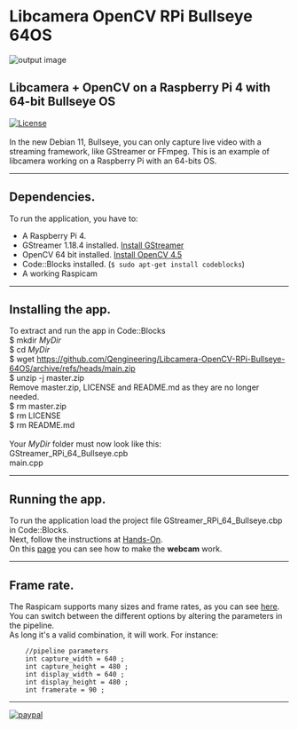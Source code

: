 # Libcamera OpenCV RPi Bullseye 64OS
![output image]( https://qengineering.eu/images/CameraWall.webp )<br/>
## Libcamera + OpenCV on a Raspberry Pi 4 with 64-bit Bullseye OS
[![License](https://img.shields.io/badge/License-BSD%203--Clause-blue.svg)](https://opensource.org/licenses/BSD-3-Clause)<br/><br/>
In the new Debian 11, Bullseye, you can only capture live video with a streaming framework, like GStreamer or FFmpeg. This is an example of libcamera working on a Raspberry Pi with an 64-bits OS.<br/>

------------

## Dependencies.<br/>
To run the application, you have to:
- A Raspberry Pi 4. 
- GStreamer 1.18.4 installed. [Install GStreamer](https://qengineering.eu/install-gstreamer-1.18-on-raspberry-pi-4.html) <br/>
- OpenCV 64 bit installed. [Install OpenCV 4.5](https://qengineering.eu/install-opencv-4.5-on-raspberry-64-os.html) <br/>
- Code::Blocks installed. (```$ sudo apt-get install codeblocks```)
- A working Raspicam

------------

## Installing the app.
To extract and run the app in Code::Blocks <br/>
$ mkdir *MyDir* <br/>
$ cd *MyDir* <br/>
$ wget https://github.com/Qengineering/Libcamera-OpenCV-RPi-Bullseye-64OS/archive/refs/heads/main.zip <br/>
$ unzip -j master.zip <br/>
Remove master.zip, LICENSE and README.md as they are no longer needed. <br/> 
$ rm master.zip <br/>
$ rm LICENSE <br/>
$ rm README.md <br/> <br/>
Your *MyDir* folder must now look like this: <br/> 
GStreamer_RPi_64_Bullseye.cpb <br/>
main.cpp <br/>

------------

## Running the app.
To run the application load the project file GStreamer_RPi_64_Bullseye.cbp in Code::Blocks.<br/> 
Next, follow the instructions at [Hands-On](https://qengineering.eu/deep-learning-examples-on-raspberry-32-64-os.html#HandsOn).<br/>
On this [page](https://qengineering.eu/install-gstreamer-1.18-on-raspberry-pi-4.html) you can see how to make the **webcam** work.

------------

## Frame rate.
The Raspicam supports many sizes and frame rates, as you can see [here](https://www.raspberrypi.org/documentation/raspbian/applications/camera.md).<br/>
You can switch between the different options by altering the parameters in the pipeline.<br/>
As long it's a valid combination, it will work. For instance:<br/>
```
    //pipeline parameters
    int capture_width = 640 ;
    int capture_height = 480 ;
    int display_width = 640 ;
    int display_height = 480 ;
    int framerate = 90 ;
```

------------

[![paypal](https://qengineering.eu/images/TipJarSmall4.png)](https://www.paypal.com/cgi-bin/webscr?cmd=_s-xclick&hosted_button_id=CPZTM5BB3FCYL) 

